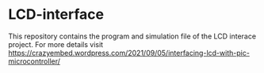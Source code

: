# LCD-interface

This repository contains the program and simulation file of the LCD interace project. For more details visit https://crazyembed.wordpress.com/2021/09/05/interfacing-lcd-with-pic-microcontroller/

